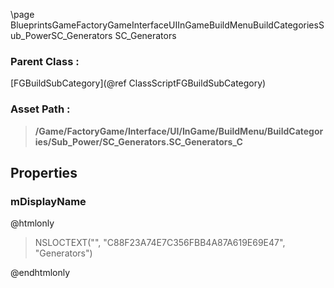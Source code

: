 \page BlueprintsGameFactoryGameInterfaceUIInGameBuildMenuBuildCategoriesSub_PowerSC_Generators SC_Generators
### Parent Class :
[FGBuildSubCategory](@ref ClassScriptFGBuildSubCategory)
### Asset Path :
<b><blockquote>/Game/FactoryGame/Interface/UI/InGame/BuildMenu/BuildCategories/Sub_Power/SC_Generators.SC_Generators_C</blockquote></b>
## Properties

### mDisplayName
@htmlonly
<blockquote>NSLOCTEXT("", "C88F23A74E7C356FBB4A87A619E69E47", "Generators")</blockquote>
@endhtmlonly

